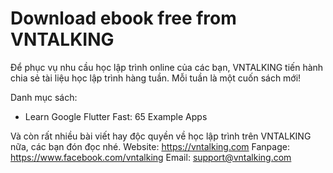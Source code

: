 # Download ebook free from VNTALKING

Để phục vụ nhu cầu học lập trình online của các bạn, VNTALKING tiến hành chia sẻ tài liệu học lập trình hàng tuần. Mỗi tuần là một cuốn sách mới!

Danh mục sách:
* Learn Google Flutter Fast: 65 Example Apps

Và còn rất nhiều bài viết hay độc quyền về học lập trình trên VNTALKING nữa, các bạn đón đọc nhé.
Website: https://vntalking.com
Fanpage: https://www.facebook.com/vntalking
Email: support@vntalking.com



